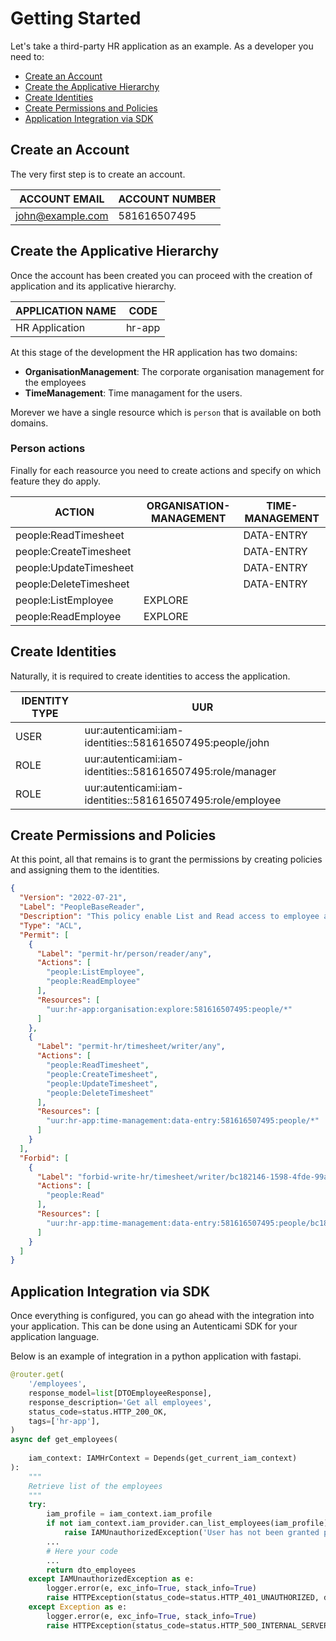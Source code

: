 # Getting Started

Let's take a third-party HR application as an example. As a developer you need to:

- [Create an Account](#create-an-account)
- [Create the Applicative Hierarchy](#create-the-applicative-hierarchy)
- [Create Identities](#create-identities)
- [Create Permissions and Policies](#create-permissions-and-policies)
- [Application Integration via SDK](#application-integration-via-sdk)

## Create an Account

The very first step is to create an account.

| ACCOUNT EMAIL    | ACCOUNT NUMBER |
|------------------|----------------|
| john@example.com | 581616507495   |

## Create the Applicative Hierarchy

Once the account has been created you can proceed with the creation of application and its applicative hierarchy.

| APPLICATION NAME | CODE   |
|------------------|--------|
| HR Application   | hr-app |

At this stage of the development the HR application has two domains:

- **OrganisationManagement**: The corporate organisation management for the employees
- **TimeManagement**: Time managament for the users.

Morever we have a single resource which is `person` that is available on both domains.

### Person actions

Finally for each reasource you need to create actions and specify on which feature they do apply.

| ACTION                                 | ORGANISATION-MANAGEMENT | TIME-MANAGEMENT         |
|----------------------------------------|-------------------------|-------------------------|
| people:ReadTimesheet   |                         | DATA-ENTRY              |
| people:CreateTimesheet |                         | DATA-ENTRY              |
| people:UpdateTimesheet |                         | DATA-ENTRY              |
| people:DeleteTimesheet |                         | DATA-ENTRY              |
| people:ListEmployee       | EXPLORE                 |                         |
| people:ReadEmployee       | EXPLORE                 |                         |

## Create Identities

Naturally, it is required to create identities to access the application.

| IDENTITY TYPE | UUR                                                         |
|---------------|-------------------------------------------------------------|
| USER          | uur:autenticami:iam-identities::581616507495:people/john    |
| ROLE          | uur:autenticami:iam-identities::581616507495:role/manager   |
| ROLE          | uur:autenticami:iam-identities::581616507495:role/employee  |

## Create Permissions and Policies

At this point, all that remains is to grant the permissions by creating policies and assigning them to the identities.

```json linenums="1"
{
  "Version": "2022-07-21",
  "Label": "PeopleBaseReader",
  "Description": "This policy enable List and Read access to employee and timesheet of the domain people.",
  "Type": "ACL",
  "Permit": [
    {
      "Label": "permit-hr/person/reader/any",
      "Actions": [
        "people:ListEmployee",
        "people:ReadEmployee"
      ],
      "Resources": [
        "uur:hr-app:organisation:explore:581616507495:people/*"
      ]
    },
    {
      "Label": "permit-hr/timesheet/writer/any",
      "Actions": [
        "people:ReadTimesheet",
        "people:CreateTimesheet",
        "people:UpdateTimesheet",
        "people:DeleteTimesheet"
      ],
      "Resources": [
        "uur:hr-app:time-management:data-entry:581616507495:people/*"
      ]
    }
  ],
  "Forbid": [
    {
      "Label": "forbid-write-hr/timesheet/writer/bc182146-1598-4fde-99aa-b2d4d08bc1e2",
      "Actions": [
        "people:Read"
      ],
      "Resources": [
        "uur:hr-app:time-management:data-entry:581616507495:people/bc182146-1598-4fde-99aa-b2d4d08bc1e2"
      ]
    }
  ]
}
```

## Application Integration via SDK

Once everything is configured, you can go ahead with the integration into your application.
This can be done using an Autenticami SDK for your application language.

Below is an example of integration in a python application with fastapi.

``` py linenums="1" hl_lines="17 18"
@router.get(
    '/employees',
    response_model=list[DTOEmployeeResponse],
    response_description='Get all employees',
    status_code=status.HTTP_200_OK,
    tags=['hr-app'],
)
async def get_employees(
   
    iam_context: IAMHrContext = Depends(get_current_iam_context)
):
    """
    Retrieve list of the employees
    """
    try:
        iam_profile = iam_context.iam_profile
        if not iam_context.iam_provider.can_list_employees(iam_profile):
            raise IAMUnauthorizedException('User has not been granted permissions to list employees')
        ...
        # Here your code
        ...
        return dto_employees
    except IAMUnauthorizedException as e:
        logger.error(e, exc_info=True, stack_info=True)
        raise HTTPException(status_code=status.HTTP_401_UNAUTHORIZED, detail=e.args[0])
    except Exception as e:
        logger.error(e, exc_info=True, stack_info=True)
        raise HTTPException(status_code=status.HTTP_500_INTERNAL_SERVER_ERROR, detail='Internal Server Error')
```
